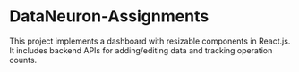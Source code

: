 # DataNeuron-Assignments
This project implements a dashboard with resizable components in React.js. It includes backend APIs for adding/editing data and tracking operation counts.

